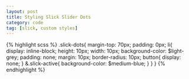 ```yaml
---
layout: post
title: Styling Slick Slider Dots
category: code
tag: [slick, custom styles]
---
```


{% highlight scss %}
.slick-dots{
    margin-top: 70px;
    padding: 0px;
    li{
        display: inline-block;
        height: 10px;
        width: 10px;
        background-color: $light-grey;
        padding: none;
        margin: 10px;
        border-radius: 10px;
        button{
            display: none;
        }
        &.slick-active{
            background-color: $medium-blue;
        }
    }
}
{% endhighlight %}

